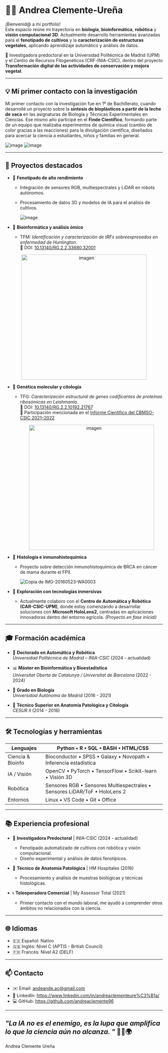# 👩‍🔬 Andrea Clemente-Ureña

¡Bienvenid@ a mi portfolio!  
Este espacio reúne mi trayectoria en **biología**, **bioinformática**, **robótica** y **visión computacional 3D**. Actualmente desarrollo herramientas avanzadas para el **fenotipado de cultivos** y la **caracterización de estructuras vegetales**, aplicando aprendizaje automático y análisis de datos.

📍 Investigadora predoctoral en la Universidad Politécnica de Madrid (UPM) y el Centro de Recursos Fitogenéticos (CRF-INIA-CSIC), dentro del proyecto **Transformación digital de las actividades de conservación y mejora vegetal**.

---
## 💡 Mi primer contacto con la investigación
Mi primer contacto con la investigación fue en 1º de Bachillerato, cuando desarrollé un proyecto sobre la **síntesis de bioplásticos a partir de la leche de vaca** en las asignaturas de Biología y Técnicas Experimentales en Ciencias. Ese mismo año participé en el **Finde Científico**, formando parte de un equipo que realizaba experimentos de química visual (cambio de color gracias a las reacciones) para la divulgación científica, diseñados para acercar la ciencia a estudiantes, niños y familias en general.


![image](https://github.com/user-attachments/assets/2507bf89-76fb-4903-b5fb-6aea3606fc46)                ![image](https://github.com/user-attachments/assets/fda0a450-37c9-4553-8ba1-94f0d26d670c)


---

## 🚀 Proyectos destacados

- 🌱 **Fenotipado de alto rendimiento**
  - Integración de sensores RGB, multiespectrales y LiDAR en robots autónomos.
  - Procesamiento de datos 3D y modelos de IA para el análisis de cultivos.
    
    ![image](https://github.com/user-attachments/assets/9905699f-ddda-4b6a-970a-08e2fbd359aa)

- 🧬 **Bioinformática y análisis ómico**
  - TFM: *Identificación y caracterización de tRFs sobreexpresados en enfermedad de Huntington*.  
    📄 DOI: [10.13140/RG.2.2.33680.32001](https://doi.org/10.13140/RG.2.2.33680.32001)
    
<p align="center">
  <img src="https://github.com/user-attachments/assets/8dfa2628-f892-4078-bde3-3915150bed34" alt="imagen" width="400">
</p>
     
- 🧪 **Genética molecular y citología**
  - TFG: *Caracterización estructural de genes codificantes de proteínas ribosómicas en Leishmania*.  
    📄 DOI: [10.13140/RG.2.2.10192.21767](https://doi.org/10.13140/RG.2.2.10192.21767)  
    📰 Participación mencionada en el [Informe Científico del CBMSO-CSIC 2021–2022](https://www.cbm.uam.es/wp-content/uploads/2024/07/CBM-Scientific-Report-2021-2022.pdf)
    
    <p align="center">
     <img src="https://github.com/user-attachments/assets/b740f460-1160-4a35-90c6-b3b2e5861f23" alt="imagen" width="400">
    </p>

- 🧫 **Histología e inmunohistoquímica**
  - Proyecto sobre detección inmunohistoquímica de BRCA en cáncer de mama durante el FPII.
    
    ![Copia de IMG-20160523-WA0003](https://github.com/user-attachments/assets/73e74b49-a323-40f3-b055-1f3bfaf9750c)
    
- 🥽 **Exploración con tecnologías inmersivas**
  - Actualmente colaboro con el **Centro de Automática y Robótica (CAR-CSIC-UPM)**, donde estoy comenzando a desarrollar soluciones con **Microsoft HoloLens2**, centradas en aplicaciones innovadoras dentro del entorno agrícola. *(Proyecto en fase inicial)*

---

## 🎓 Formación académica

- 📘 **Doctorado en Automática y Robótica**  
  *Universidad Politécnica de Madrid – INIA-CSIC* (2024 - actualidad)

- 📊 **Máster en Bioinformática y Bioestadística**  
  *Universitat Oberta de Catalunya / Universitat de Barcelona* (2022 - 2024)

- 🧬 **Grado en Biología**  
  *Universidad Autónoma de Madrid* (2016 - 2021)

- 🔬 **Técnico Superior en Anatomía Patológica y Citología**  
  *CESUR II* (2014 - 2016)

---

## 🛠️ Tecnologías y herramientas

| Lenguajes         | Python • R • SQL • BASH • HTML/CSS |
|------------------|-------------------------------------|
| Ciencia & Bioinfo | Bioconductor • SPSS • Galaxy • Novopath • Inferencia estadística |
| IA / Visión       | OpenCV • PyTorch • TensorFlow • Scikit-learn • Visión 3D |
| Robótica          | Sensores RGB • Sensores Multiespectrales • Sensores LiDAR/ToF • HoloLens 2 |
| Entornos          | Linux • VS Code • Git • Office |

---

## 📚 Experiencia profesional

- 🔬 **Investigadora Predoctoral** | INIA-CSIC (2024 - actualidad)
  - Fenotipado automatizado de cultivos con robótica y visión computacional.
  - Diseño experimental y análisis de datos fenotípicos.

- 🧫 **Técnico de Anatomía Patológica** | HM Hospitales (2016)
  - Procesamiento y análisis de muestras biológicas y técnicas histológicas.

- 📞 **Teleoperadora Comercial** | My Assessor Total (2021)
  - Primer contacto con el mundo laboral, me ayudó a comprender otros ámbitos no relacionados con la ciencia.
---

## 🌐 Idiomas

- 🇪🇸 Español: Nativo  
- 🇬🇧 Inglés: Nivel C (APTIS - British Council)  
- 🇫🇷 Francés: Nivel A2 (DELF)

---

## 📫 Contacto

- ✉️ Email: andeande.ac@gmail.com
- 🔗 LinkedIn: https://www.linkedin.com/in/andreaclementeure%C3%B1a/
- 💻 GitHub: https://github.com/andreaclemente96

---
##  _"La IA no es el enemigo, es la lupa que amplifica lo que la ciencia aún no alcanza. "_ 🤖🔬🌍
Andrea Clemente Ureña
